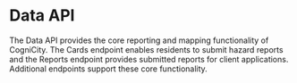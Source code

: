 # Data API
The Data API provides the core reporting and mapping functionality of CogniCity. The Cards endpoint enables residents to submit hazard reports and the Reports endpoint provides submitted reports for client applications. Additional endpoints support these core functionality.